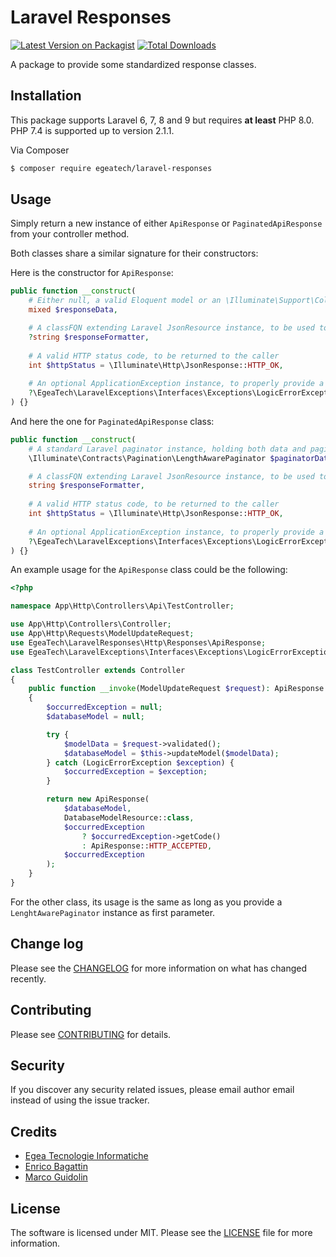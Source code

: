 # Laravel Responses

[![Latest Version on Packagist][ico-version]][link-packagist]
[![Total Downloads][ico-downloads]][link-downloads]

A package to provide some standardized response classes.

## Installation

This package supports Laravel 6, 7, 8 and 9 but requires **at least** PHP 8.0. PHP 7.4 is supported up to version 2.1.1.  

Via Composer

``` bash
$ composer require egeatech/laravel-responses
```

## Usage

Simply return a new instance of either `ApiResponse` or `PaginatedApiResponse` from your controller method.

Both classes share a similar signature for their constructors:

Here is the constructor for `ApiResponse`:

```php
public function __construct(
    # Either null, a valid Eloquent model or an \Illuminate\Support\Collection instance or a generic payload
    mixed $responseData,

    # A classFQN extending Laravel JsonResource instance, to be used to know how to map response data. Can be null if data don't need formatting.
    ?string $responseFormatter,
    
    # A valid HTTP status code, to be returned to the caller
    int $httpStatus = \Illuminate\Http\JsonResponse::HTTP_OK,
    
    # An optional ApplicationException instance, to properly provide a valid error message representation
    ?\EgeaTech\LaravelExceptions\Interfaces\Exceptions\LogicErrorException $logicException = null 
) {}
```

And here the one for `PaginatedApiResponse` class:

```php
public function __construct(
    # A standard Laravel paginator instance, holding both data and pagination information
    \Illuminate\Contracts\Pagination\LengthAwarePaginator $paginatorData,

    # A classFQN extending Laravel JsonResource instance, to be used to know how to map response data
    string $responseFormatter,
    
    # A valid HTTP status code, to be returned to the caller
    int $httpStatus = \Illuminate\Http\JsonResponse::HTTP_OK,
    
    # An optional ApplicationException instance, to properly provide a valid error message representation
    ?\EgeaTech\LaravelExceptions\Interfaces\Exceptions\LogicErrorException $logicException = null 
) {}
```

An example usage for the `ApiResponse` class could be the following:

```php
<?php

namespace App\Http\Controllers\Api\TestController;

use App\Http\Controllers\Controller;
use App\Http\Requests\ModelUpdateRequest;
use EgeaTech\LaravelResponses\Http\Responses\ApiResponse;
use EgeaTech\LaravelExceptions\Interfaces\Exceptions\LogicErrorException;

class TestController extends Controller
{
    public function __invoke(ModelUpdateRequest $request): ApiResponse
    {
        $occurredException = null;
        $databaseModel = null;

        try {
            $modelData = $request->validated();
            $databaseModel = $this->updateModel($modelData);
        } catch (LogicErrorException $exception) {
            $occurredException = $exception;
        }

        return new ApiResponse(
            $databaseModel,
            DatabaseModelResource::class,
            $occurredException
                ? $occurredException->getCode()
                : ApiResponse::HTTP_ACCEPTED,
            $occurredException
        );
    }
}
```

For the other class, its usage is the same as long as you provide a `LenghtAwarePaginator` instance as first parameter.

## Change log

Please see the [CHANGELOG](CHANGELOG.md) for more information on what has changed recently.

## Contributing

Please see [CONTRIBUTING](CONTRIBUTING.md) for details.

## Security

If you discover any security related issues, please email author email instead of using the issue tracker.

## Credits

- [Egea Tecnologie Informatiche][link-author]
- [Enrico Bagattin](mailto:e.bagattin@egeatech.com)
- [Marco Guidolin](mailto:m.guidolin@egeatech.com)

## License

The software is licensed under MIT. Please see the [LICENSE](LICENSE.md) file for more information.

[ico-version]: https://img.shields.io/packagist/v/egeatech/laravel-responses.svg?style=flat-square
[ico-downloads]: https://img.shields.io/packagist/dt/egeatech/laravel-responses.svg?style=flat-square

[link-packagist]: https://packagist.org/packages/egeatech/laravel-responses
[link-downloads]: https://packagist.org/packages/egeatech/laravel-responses
[link-author]: https://egeatech.com
